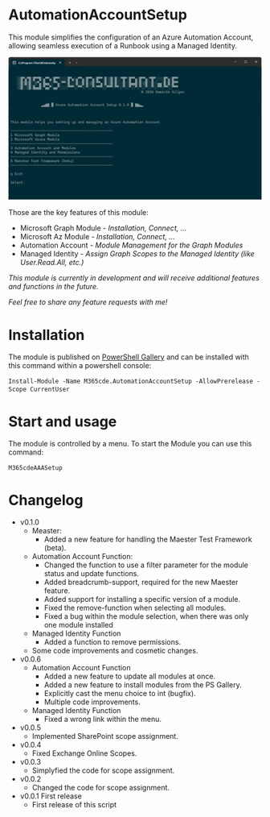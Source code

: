 # AutomationAccountSetup
This module simplifies the configuration of an Azure Automation Account, allowing seamless execution of a Runbook using a Managed Identity.

![Screenshot of a the menu of this module.](docs/screenshot.png)



Those are the key features of this module:
   - Microsoft Graph Module - _Installation, Connect, ..._
   - Microsoft Az Module - _Installation, Connect, ..._
   - Automation Account - _Module Management for the Graph Modules_
   - Managed Identity - _Assign Graph Scopes to the Managed Identity (like User.Read.All, etc.)_


_This module is currently in development and will receive additional features and functions in the future._

_Feel free to share any feature requests with me!_

# Installation
The module is published on [PowerShell Gallery](https://www.powershellgallery.com/packages/M365cde.AutomationAccountSetup/) and can be installed with this command within a powershell console:

    Install-Module -Name M365cde.AutomationAccountSetup -AllowPrerelease -Scope CurrentUser

# Start and usage
The module is controlled by a menu.
To start the Module you can use this command:
```
M365cdeAAASetup 
```

# Changelog
- v0.1.0
  - Measter:
    - Added a new feature for handling the Maester Test Framework (beta).
  - Automation Account Function:
    - Changed the function to use a filter parameter for the module status and update functions.
    - Added breadcrumb-support, required for the new Maester feature.
    - Added support for installing a specific version of a module.
    - Fixed the remove-function when selecting all modules.
    - Fixed a bug within the module selection, when there was only one module installed
  - Managed Identity Function
    - Added a function to remove permissions.
  - Some code improvements and cosmetic changes.
- v0.0.6
  - Automation Account Function
    - Added a new feature to update all modules at once.
    - Added a new feature to install modules from the PS Gallery.
    - Explicitly cast the menu choice to int (bugfix).
    - Multiple code improvements.
  - Managed Identity Function
    - Fixed a wrong link within the menu.
- v0.0.5
  - Implemented SharePoint scope assignment.
- v0.0.4
  - Fixed Exchange Online Scopes.
- v0.0.3
  - Simplyfied the code for scope assignment.
- v0.0.2
  - Changed the code for scope assignment.
- v0.0.1 First release
  - First release of this script
